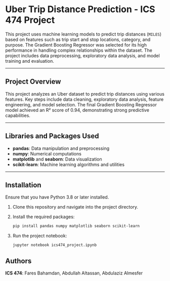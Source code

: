 # Uber Trip Distance Prediction - ICS 474 Project  

This project uses machine learning models to predict trip distances (`MILES`) based on features such as trip start and stop locations, category, and purpose. The Gradient Boosting Regressor was selected for its high performance in handling complex relationships within the dataset. The project includes data preprocessing, exploratory data analysis, and model training and evaluation.  

---

## Project Overview  
This project analyzes an Uber dataset to predict trip distances using various features. Key steps include data cleaning, exploratory data analysis, feature engineering, and model selection. The final Gradient Boosting Regressor model achieved an R² score of 0.94, demonstrating strong predictive capabilities.  

---

## Libraries and Packages Used  
- **pandas**: Data manipulation and preprocessing  
- **numpy**: Numerical computations  
- **matplotlib** and **seaborn**: Data visualization  
- **scikit-learn**: Machine learning algorithms and utilities  

---

## Installation  
Ensure that you have Python 3.8 or later installed.  

1. Clone this repository and navigate into the project directory.  

2. Install the required packages:  
   ```bash  
   pip install pandas numpy matplotlib seaborn scikit-learn 
   ```
3. Run the project notebook:
    ```bash
    jupyter notebook ics474_project.ipynb
    ```

## Authors  
**ICS 474**: Fares Bahamdan, Abdullah Altassan, Abdulaziz Almesfer

  
 
